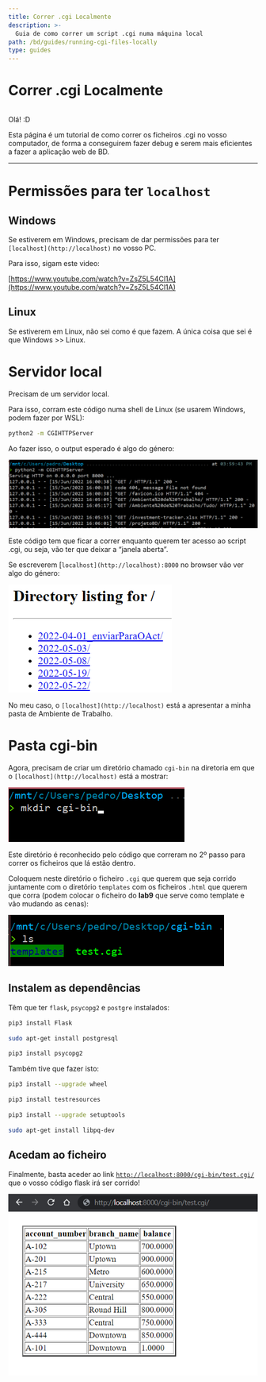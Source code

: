 ```yaml
---
title: Correr .cgi Localmente
description: >-
  Guia de como correr um script .cgi numa máquina local
path: /bd/guides/running-cgi-files-locally
type: guides
---
```


# Correr .cgi Localmente

```toc

```

Olá! :D

Esta página é um tutorial de como correr os ficheiros .cgi no vosso computador, de forma a conseguirem fazer debug e serem mais eficientes a fazer a aplicação web de BD.

---

# Permissões para ter `localhost`

## Windows

Se estiverem em Windows, precisam de dar permissões para ter `[localhost](http://localhost)` no vosso PC.

Para isso, sigam este video:

[https://www.youtube.com/watch?v=ZsZ5L54Cl1A](https://www.youtube.com/watch?v=ZsZ5L54Cl1A)

## Linux

Se estiverem em Linux, não sei como é que fazem. A única coisa que sei é que Windows >> Linux.

# Servidor local

Precisam de um servidor local.

Para isso, corram este código numa shell de Linux (se usarem Windows, podem fazer por WSL):

```bash
python2 -m CGIHTTPServer
```

Ao fazer isso, o output esperado é algo do género:

![Untitled](../assets/0100-pythonServer.png)

Este código tem que ficar a correr enquanto querem ter acesso ao script .cgi, ou seja, vão ter que deixar a “janela aberta”.

Se escreverem [`localhost](http://localhost):8000` no browser vão ver algo do género:

![Untitled](../assets/0100-directoryListing.png)

No meu caso, o `[localhost](http://localhost)` está a apresentar a minha pasta de Ambiente de Trabalho.

# Pasta cgi-bin

Agora, precisam de criar um diretório chamado `cgi-bin` na diretoria em que o `[localhost](http://localhost)` está a mostrar:

![Untitled](../assets/0100-mkdir_cgi-bin.png)

Este diretório é reconhecido pelo código que correram no 2º passo para correr os ficheiros que lá estão dentro.

Coloquem neste diretório o ficheiro `.cgi` que querem que seja corrido juntamente com o diretório `templates` com os ficheiros `.html` que querem que corra (podem colocar o ficheiro do **lab9** que serve como template e vão mudando as cenas):

![Untitled](../assets/0100-ls.png)

## Instalem as dependências

Têm que ter `flask`, `psycopg2` e `postgre` instalados:

```bash
pip3 install Flask
```

```bash
sudo apt-get install postgresql
```

```bash
pip3 install psycopg2
```

Também tive que fazer isto:

```bash
pip3 install --upgrade wheel
```

```bash
pip3 install testresources
```

```bash
pip3 install --upgrade setuptools
```

```bash
sudo apt-get install libpq-dev
```

## Acedam ao ficheiro

Finalmente, basta aceder ao link [`http://localhost:8000/cgi-bin/test.cgi/`](http://localhost:8000/cgi-bin/test.cgi/) que o vosso código flask irá ser corrido!

![Untitled](../assets/0100-firstTable.png)

